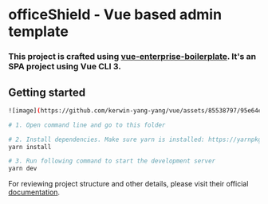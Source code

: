 # officeShield - Vue based admin template

### This project is crafted using [vue-enterprise-boilerplate](https://github.com/chrisvfritz/vue-enterprise-boilerplate.git). It's an SPA project using Vue CLI 3.

## Getting started

```bash
![image](https://github.com/kerwin-yang-yang/vue/assets/85538797/95e64ebb-e109-4a3d-8f62-46e338de7d0e)

# 1. Open command line and go to this folder

# 2. Install dependencies. Make sure yarn is installed: https://yarnpkg.com/lang/en/docs/install
yarn install

# 3. Run following command to start the development server
yarn dev
```

For reviewing project structure and other details, please visit their official [documentation](https://github.com/chrisvfritz/vue-enterprise-boilerplate).
